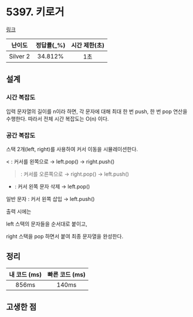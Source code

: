 # 5397. 키로거

[링크](https://www.acmicpc.net/problem/5397)

|   난이도    | 정답률(\_%) | 시간 제한(초) |
|:--------:|:--------:| :-----------: |
| Silver 2 | 34.812%  |   1초     |

## 설계

### 시간 복잡도
입력 문자열의 길이를 n이라 하면, 각 문자에 대해 최대 한 번 push, 한 번 pop 연산을 수행한다.
따라서 전체 시간 복잡도는 O(n) 이다.

### 공간 복잡도
스택 2개(left, right)를 사용하여 커서 이동을 시뮬레이션한다.

< : 커서를 왼쪽으로 → left.pop() → right.push()

> : 커서를 오른쪽으로 → right.pop() → left.push()

- : 커서 왼쪽 문자 삭제 → left.pop()

일반 문자 : 커서 왼쪽 삽입 → left.push()

출력 시에는

left 스택의 문자들을 순서대로 붙이고,

right 스택을 pop 하면서 붙여 최종 문자열을 완성한다.

## 정리

| 내 코드 (ms) | 빠른 코드 (ms) |
|:---------:|:----------:|
|   856ms   |   140ms    |
## 고생한 점
